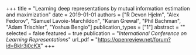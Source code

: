 +++
title = "Learning deep representations by mutual information estimation and maximization"
date = 2019-01-01
authors = ["R Devon Hjelm", "Alex Fedorov", "Samuel Lavoie-Marchildon", "Karan Grewal", "Phil Bachman", "Adam Trischler", "Yoshua Bengio"]
publication_types = ["1"]
abstract = ""
selected = false
featured = true
publication = "*International Conference on Learning Representations*"
url_pdf = "https://openreview.net/forum?id=Bklr3j0cKX"
+++

